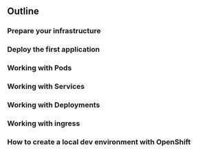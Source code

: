 ## Outline

### Prepare your infrastructure
### Deploy the first application
### Working with Pods
### Working with Services
### Working with Deployments
### Working with ingress
### How to create a local dev environment with OpenShift